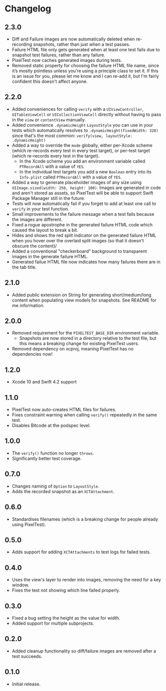 # Changelog

## 2.3.0

- Diff and Failure images are now automatically deleted when re-recording snapshots, rather than just when a test passes.
- Failure HTML file only gets generated when at least one test fails due to snapshot test failures, rather than any failure.
- PixelTest now caches generated images during tests.
- Removed static property for choosing the failure HTML file name, since it’s mostly pointless unless you’re using a principle class to set it. If this is an issue for you, please let me know and I can re-add it, but I'm fairly confident this doesn't affect anyone.

## 2.2.0

- Added conveniences for calling `verify` with a `UIViewController`, `UITableViewCell` or `UICollectionViewCell` directly without having to pass in the `view` or `contentView` manually.
- Added convenience `.dynamicHeight` `LayoutStyle` you can use in your tests which automatically resolves to `.dynamicHeight(fixedWidth: 320)` since that's the most common: `verify(view, layoutStyle: .dynamicHeight)`
- Added a way to override the `mode` globally, either per-Xcode scheme (which re-records every test in every test target), or per-test target (which re-records every test in the target).
    - In the Xcode scheme you add an environment variable called `PTRecordAll` with a value of `YES`.
    - In the individual test targets you add a new `Boolean` entry into its `Info.plist` called `PTRecordAll` with a value of `YES`.
- Added a way to generate placeholder images of any size using `UIImage.sized(width: 250, height: 100)`. Images are generated in code and aren't stored as assets, so PixelTest will be able to support Swift Package Manager still in the future.
- Tests will now automatically fail if you forget to add at least one call to  `verify` in your test function.
- Small improvements to the failure message when a test fails because the images are different.
- Fixed a rogue apostrophe in the generated failure HTML code which caused the layout to break a bit.
- Hides and shows the red split indicator on the generated failure HTML when you hover over the overlaid split images (so that it doesn't obscure the content)/
- Added a conventional "checkerboard" background to transparent images in the generate failure HTML.
- Generated failue HTML file now indicates how many failures there are in the tab title.



## 2.1.0

- Added public extension on String for generating short/medium/long content when populating view models for snapshots. See README for me information.

## 2.0.0

- Removed requirement for the `PIXELTEST_BASE_DIR` environment variable.
  - Snapshots are now stored in a directory relative to the test file, but this means a breaking change for existing PixelTest users.
- Removed dependency on xcproj, meaning PixelTest has no dependencies now!

## 1.2.0

- Xcode 10 and Swift 4.2 support

## 1.1.0

- PixelTest now auto-creates HTML files for failures.
- Fixes constraint warning when calling `verify()` repeatedly in the same test.
- Disables Bitcode at the podspec level.

## 1.0.0

- The `verify()` function no longer `throws`.
- Significantly better test coverage.

## 0.7.0

- Changes naming of `Option` to `LayoutStyle`.
- Adds the recorded snapshot as an `XCTAttachment`.

## 0.6.0

- Standardises filenames (which is a breaking change for people already using PixelTest).

## 0.5.0

- Adds support for adding `XCTAttachments` to test logs for failed tests.

## 0.4.0

- Uses the view's layer to render into images, removing the need for a key window.
- Fixes the test not showing which line failed properly.


## 0.3.0

- Fixed a bug setting the height as the value for width.
- Added support for multiple subprojects.

## 0.2.0

- Added cleanup functionality so diff/failure images are removed after a test succeeds.

## 0.1.0

- Initial release.
